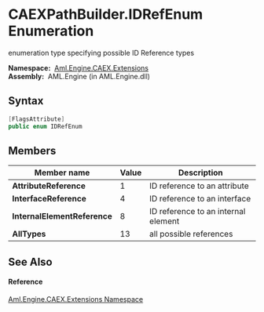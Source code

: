 CAEXPathBuilder.IDRefEnum Enumeration
=====================================
enumeration type specifying possible ID Reference types

  **Namespace:**  [Aml.Engine.CAEX.Extensions][1]  
  **Assembly:**  AML.Engine (in AML.Engine.dll)

Syntax
------

```csharp
[FlagsAttribute]
public enum IDRefEnum
```


Members
-------

Member name                  | Value | Description                         
---------------------------- | ----- | ----------------------------------- 
**AttributeReference**       | 1     | ID reference to an attribute        
**InterfaceReference**       | 4     | ID reference to an interface        
**InternalElementReference** | 8     | ID reference to an internal element 
**AllTypes**                 | 13    | all possible references             


See Also
--------

#### Reference
[Aml.Engine.CAEX.Extensions Namespace][1]  

[1]: ../README.md
[2]: https://www.automationml.org
[3]: ../../icons/logoShade.png